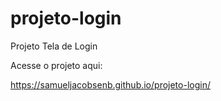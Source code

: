 # projeto-login
 Projeto Tela de Login

Acesse o projeto aqui:

https://samueljacobsenb.github.io/projeto-login/
